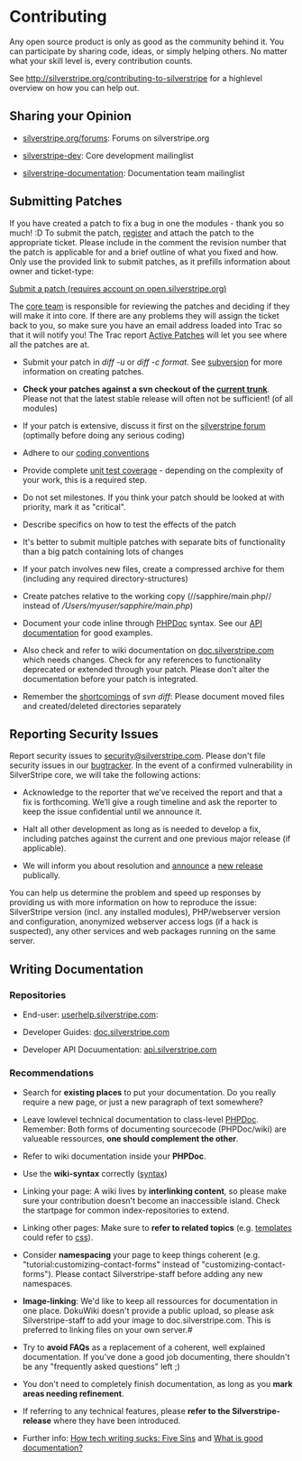 # Contributing

 
Any open source product is only as good as the 
community behind it. You can participate by sharing 
code, ideas, or simply helping others. No matter what 
your skill level is, every contribution counts.

See http://silverstripe.org/contributing-to-silverstripe for a highlevel overview
on how you can help out.

## Sharing your Opinion


*  [silverstripe.org/forums](http://silverstripe.org/forums): Forums on silverstripe.org

*  [silverstripe-dev](http://groups.google.com/group/silverstripe-dev): Core development mailinglist

*  [silverstripe-documentation](http://groups.google.com/group/silverstripe-documentation): Documentation team
mailinglist


## Submitting Patches

If you have created a patch to fix a bug in one the modules - thank you so much! :D To submit the patch,
[register](http://open.silverstripe.com/register) and attach the patch to the appropriate ticket. Please include in the
comment the revision number that the patch is applicable for and a brief outline of what you fixed and how. 
Only use the provided link to submit patches, as it prefills information about owner and ticket-type:

[Submit a patch (requires account on
open.silverstripe.org)](http://open.silverstripe.com/newticket?field_type=patch&field_owner=ischommer&attachment=1)

The [core team](contributors) is responsible for reviewing the patches and deciding if they will make it into core.  If
there are any problems they will assign the ticket back to you, so make sure you have an email address loaded into Trac
so that it will notify you! The Trac report [Active Patches](http://open.silverstripe.com/report/10) will let you see
where all the patches are at.


*  Submit your patch in *diff -u* or *diff -c format*. See [subversion](subversion) for more information on creating
patches.

*  **Check your patches against a svn checkout of the [current trunk](http://open.silverstripe.com/browser/modules)**. 
Please not that the latest stable release will often not be sufficient! (of all modules)

*  If your patch is extensive, discuss it first on the [silverstripe
forum]([[http///www.silverstripe.com/silverstripe-forum/) (optimally before doing any serious coding)

*  Adhere to our [coding conventions](http://doc.silverstripe.com/doku.php?id=coding-conventions)

*  Provide complete [unit test coverage](testing-guide) - depending on the complexity of your work, this is a required
step.

*  Do not set milestones. If you think your patch should be looked at with priority, mark it as "critical".

*  Describe specifics on how to test the effects of the patch

*  It's better to submit multiple patches with separate bits of functionality than a big patch containing lots of
changes

*  If your patch involves new files, create a compressed archive for them (including any required directory-structures)

*  Create patches relative to the working copy (//sapphire/main.php// instead of */Users/myuser/sapphire/main.php*)

*  Document your code inline through [PHPDoc](http://en.wikipedia.org/wiki/PHPDoc) syntax. See our [API
documentation](http://api.silverstripe.org/trunk) for good examples.

*  Also check and refer to wiki documentation on [doc.silverstripe.com](http://doc.silverstripe.com ) which needs
changes. Check for any references to functionality deprecated or extended through your patch. Please don't alter the
documentation before your patch is integrated.

*  Remember the [shortcomings](http://subversion.tigris.org/project_tasks.html#svn-augmented-diff) of *svn diff*: Please
document moved files and created/deleted directories separately

## Reporting Security Issues

Report security issues to [security@silverstripe.com](mailto/security@silverstripe.com). Please don't file security
issues in our [bugtracker](http://open.silverstripe.org). In the event of a confirmed vulnerability in SilverStripe
core, we will take the following actions:


*  Acknowledge to the reporter that we’ve received the report and that a fix is forthcoming. We’ll give a rough
timeline and ask the reporter to keep the issue confidential until we announce it.

*  Halt all other development as long as is needed to develop a fix, including patches against the current and one
previous major release (if applicable).

*  We will inform you about resolution and [announce](http://groups.google.com/group/silverstripe-announce) a [new
release](http://silverstripe.org/security-releases/) publically.

You can help us determine the problem and speed up responses by providing us with more information on how to reproduce
the issue: SilverStripe version (incl. any installed modules), PHP/webserver version and configuration, anonymized
webserver access logs (if a hack is suspected), any other services and web packages running on the same server.

## Writing Documentation

### Repositories

*  End-user: [userhelp.silverstripe.com](http://userhelp.silverstripe.com): 

*  Developer Guides: [doc.silverstripe.com](http://doc.silverstripe.com)

*  Developer API Docuumentation: [api.silverstripe.com](http://api.silverstripe.com)

### Recommendations

*  Search for **existing places** to put your documentation. Do you really require a new page, or just a new paragraph
of text somewhere?

*  Leave lowlevel technical documentation to class-level [PHPDoc](http://en.wikipedia.org/wiki/PHPDoc). Remember: Both
forms of documenting sourcecode (PHPDoc/wiki) are valueable ressources, **one should complement the other**.

*  Refer to wiki documentation inside your **PHPDoc**.

*  Use the **wiki-syntax** correctly ([syntax](wiki/syntax))

*  Linking your page: A wiki lives by **interlinking content**, so please make sure your contribution doesn't become an
inaccessible island. Check the startpage for common index-repositories to extend.

*  Linking other pages: Make sure to **refer to related topics** (e.g. [templates](templates) could refer to
[css](css)).

*  Consider **namespacing** your page to keep things coherent (e.g. "tutorial:customizing-contact-forms" instead of
"customizing-contact-forms"). Please contact Silverstripe-staff before adding any new namespaces.

*  **Image-linking**: We'd like to keep all ressources for documentation in one place. DokuWiki doesn't provide a public
upload, so please ask Silverstripe-staff to add your image to doc.silverstripe.com. This is preferred to linking files
on your own server.#

*  Try to **avoid FAQs** as a replacement of a coherent, well explained documentation. If you've done a good job
documenting, there shouldn't be any "frequently asked questions" left ;)

*  You don't need to completely finish documentation, as long as you **mark areas needing refinement**.

*  If referring to any technical features, please **refer to the Silverstripe-release** where they have been introduced.

*  Further info: [How tech writing sucks: Five
Sins](http://www.slash7.com/articles/2006/11/15/tech-writing-the-five-sins) and [What is good
documentation?](http://www.techscribe.co.uk/techw/whatis.htm)

